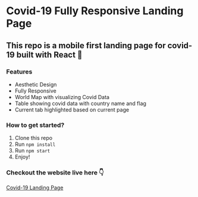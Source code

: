 # Covid-19 Fully Responsive Landing Page

## This repo is a mobile first landing page for covid-19 built with React 🦠

### Features
- Aesthetic Design
- Fully Responsive
- World Map with visualizing Covid Data
- Table showing covid data with country name and flag
- Current tab highlighted based on current page

### How to get started?
1. Clone this repo
2. Run `npm install`
3. Run `npm start`
4. Enjoy!

### Checkout the website live here 👇
[Covid-19 Landing Page](https://amits19-covid-19-landing-page.netlify.app/)
